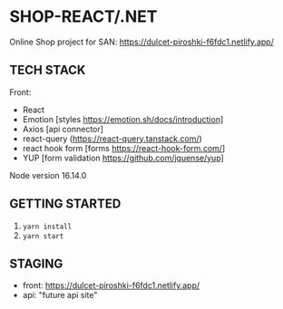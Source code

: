 # SHOP-REACT/.NET

Online Shop project for SAN: https://dulcet-piroshki-f6fdc1.netlify.app/

## TECH STACK
Front:
- React
- Emotion [styles https://emotion.sh/docs/introduction]
- Axios [api connector]
- react-query (https://react-query.tanstack.com/)
- react hook form [forms https://react-hook-form.com/]
- YUP [form validation https://github.com/jquense/yup]

Node version 16.14.0

## GETTING STARTED

1. `yarn install`
2. `yarn start`

## STAGING

- front: https://dulcet-piroshki-f6fdc1.netlify.app/
- api: "future api site"


